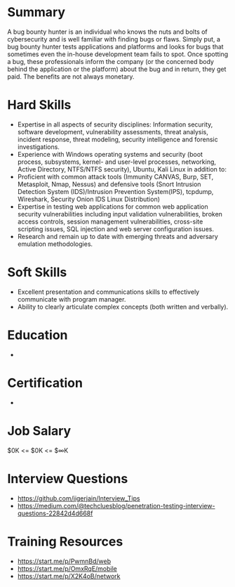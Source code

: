 # Summary
A bug bounty hunter is an individual who knows the nuts and bolts of cybersecurity and is well familiar with finding bugs or flaws. Simply put, a bug bounty hunter tests applications and platforms and looks for bugs that sometimes even the in-house development team fails to spot. Once spotting a bug, these professionals inform the company (or the concerned body behind the application or the platform) about the bug and in return, they get paid. The benefits are not always monetary.


# Hard Skills
* Expertise in all aspects of security disciplines: Information security, software development, vulnerability assessments, threat analysis, incident response, threat modeling, security intelligence and forensic investigations.
* Experience with Windows operating systems and security (boot process, subsystems, kernel- and user-level processes, networking, Active Directory, NTFS/NTFS security), Ubuntu, Kali Linux in addition to:
* Proficient with common attack tools (Immunity CANVAS, Burp, SET, Metasploit, Nmap, Nessus) and defensive tools (Snort Intrusion Detection System (IDS)/Intrusion Prevention System(IPS), tcpdump, Wireshark, Security Onion IDS Linux Distribution)
* Expertise in testing web applications for common web application security vulnerabilities including input validation vulnerabilities, broken access controls, session management vulnerabilities, cross-site scripting issues, SQL injection and web server configuration issues.
* Research and remain up to date with emerging threats and adversary emulation methodologies.


# Soft Skills
* Excellent presentation and communications skills to effectively communicate with program manager.
* Ability to clearly articulate complex concepts (both written and verbally).


# Education
  * 


# Certification
  * 


# Job Salary
$0K <= $0K <= $∞K


# Interview Questions
 * https://github.com/jigerjain/Interview_Tips
 * https://medium.com/@techcluesblog/penetration-testing-interview-questions-22842d4d668f


# Training Resources
  * https://start.me/p/PwmnBd/web
  * https://start.me/p/OmxRqE/mobile
  * https://start.me/p/X2K4oB/network



